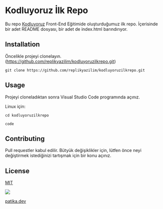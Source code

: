 # Kodluyoruz İlk Repo

Bu repo [Kodluyoruz](https://kodluyoruz.org) Front-End Eğitimide oluşturduğumuz ilk repo. İçerisinde bir adet README dosyası, bir adet de index.html barındırıyor.

## Installation
Öncelikle projeyi clonelayın. (https://github.com/replikyazilim/kodluyoruzilkrepo.git) 

```git clone https://github.com/replikyazilim/kodluyoruzilkrepo.git```

## Usage
Projeyi cloneladıktan sonra Visual Studio Code programında açınız.

Linux için:

```cd kodluyoruzilkrepo```

```code```

## Contributing
Pull requestler kabul edilir. Bütyük değişiklikler için, lütfen önce neyi değiştirmek istediğinizi tartışmak için bir konu açınız.

## License
[MIT](https://choosealicense.com/licenses/mit/)

![](https://github.com/replikyazilim/kodluyoruzilkrepo/blob/main/gıthubilkrepo.png)

[patika.dev](www.patika.dev)